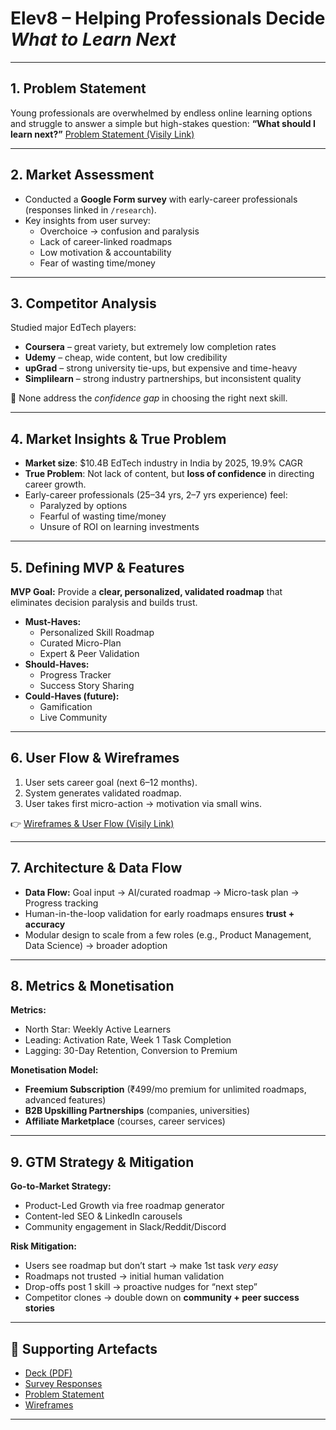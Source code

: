 # Elev8 – Helping Professionals Decide *What to Learn Next*

---

## 1. Problem Statement  
Young professionals are overwhelmed by endless online learning options and struggle to answer a simple but high-stakes question:  **“What should I learn next?”**
[Problem Statement (Visily Link)](Problem_Statement.docx)  

---

## 2. Market Assessment  
- Conducted a **Google Form survey** with early-career professionals (responses linked in `/research`).  
- Key insights from user survey:  
  - Overchoice → confusion and paralysis  
  - Lack of career-linked roadmaps  
  - Low motivation & accountability  
  - Fear of wasting time/money  

---

## 3. Competitor Analysis  
Studied major EdTech players:  
- **Coursera** – great variety, but extremely low completion rates  
- **Udemy** – cheap, wide content, but low credibility  
- **upGrad** – strong university tie-ups, but expensive and time-heavy  
- **Simplilearn** – strong industry partnerships, but inconsistent quality  

📌 None address the *confidence gap* in choosing the right next skill.  

---

## 4. Market Insights & True Problem  
- **Market size**: $10.4B EdTech industry in India by 2025, 19.9% CAGR  
- **True Problem**: Not lack of content, but **loss of confidence** in directing career growth.  
- Early-career professionals (25–34 yrs, 2–7 yrs experience) feel:  
  - Paralyzed by options  
  - Fearful of wasting time/money  
  - Unsure of ROI on learning investments  

---

## 5. Defining MVP & Features  
**MVP Goal:** Provide a **clear, personalized, validated roadmap** that eliminates decision paralysis and builds trust.  

- **Must-Haves:**  
  - Personalized Skill Roadmap  
  - Curated Micro-Plan  
  - Expert & Peer Validation  
- **Should-Haves:**  
  - Progress Tracker  
  - Success Story Sharing  
- **Could-Haves (future):**  
  - Gamification  
  - Live Community  

---

## 6. User Flow & Wireframes  
1. User sets career goal (next 6–12 months).  
2. System generates validated roadmap.  
3. User takes first micro-action → motivation via small wins.  

👉 [Wireframes & User Flow (Visily Link)](https://app.visily.ai/projects/0fec2815-0f49-4ff6-9458-715b5033dd1d/boards/2146234)  

---

## 7. Architecture & Data Flow  
- **Data Flow:** Goal input → AI/curated roadmap → Micro-task plan → Progress tracking  
- Human-in-the-loop validation for early roadmaps ensures **trust + accuracy**  
- Modular design to scale from a few roles (e.g., Product Management, Data Science) → broader adoption  

---

## 8. Metrics & Monetisation  
**Metrics:**  
- North Star: Weekly Active Learners  
- Leading: Activation Rate, Week 1 Task Completion  
- Lagging: 30-Day Retention, Conversion to Premium  

**Monetisation Model:**  
- **Freemium Subscription** (₹499/mo premium for unlimited roadmaps, advanced features)  
- **B2B Upskilling Partnerships** (companies, universities)  
- **Affiliate Marketplace** (courses, career services)  

---

## 9. GTM Strategy & Mitigation  
**Go-to-Market Strategy:**  
- Product-Led Growth via free roadmap generator  
- Content-led SEO & LinkedIn carousels  
- Community engagement in Slack/Reddit/Discord  

**Risk Mitigation:**  
- Users see roadmap but don’t start → make 1st task *very easy*  
- Roadmaps not trusted → initial human validation  
- Drop-offs post 1 skill → proactive nudges for “next step”  
- Competitor clones → double down on **community + peer success stories**  

---

## 📎 Supporting Artefacts  
- [Deck (PDF)](./deck/Product%20Elev8.pdf)  
- [Survey Responses](./research/Elev8%20Survey%20Responses.xlsx)  
- [Problem Statement](./research/Problem_Statement.docx)  
- [Wireframes](https://app.visily.ai/projects/0fec2815-0f49-4ff6-9458-715b5033dd1d/boards/2146234)  

---
